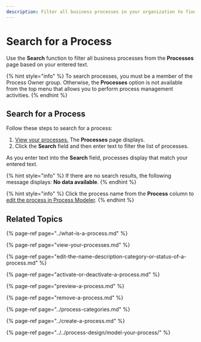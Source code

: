 ```yaml
---
description: Filter all business processes in your organization to find that one you need.
---
```


# Search for a Process

Use the **Search** function to filter all business processes from the **Processes** page based on your entered text.

{% hint style="info" %}
To search processes, you must be a member of the Process Owner group. Otherwise, the **Processes** option is not available from the top menu that allows you to perform process management activities.
{% endhint %}

## Search for a Process

Follow these steps to search for a process:

1. [View your processes.](./#view-your-processes) The **Processes** page displays.
2. Click the **Search** field and then enter text to filter the list of processes.

As you enter text into the **Search** field, processes display that match your entered text.

{% hint style="info" %}
If there are no search results, the following message displays: **No data available**.
{% endhint %}

{% hint style="info" %}
Click the process name from the **Process** column to [edit the process in Process Modeler](../../process-design/model-your-process/).
{% endhint %}

## Related Topics

{% page-ref page="../what-is-a-process.md" %}

{% page-ref page="view-your-processes.md" %}

{% page-ref page="edit-the-name-description-category-or-status-of-a-process.md" %}

{% page-ref page="activate-or-deactivate-a-process.md" %}

{% page-ref page="preview-a-process.md" %}

{% page-ref page="remove-a-process.md" %}

{% page-ref page="../process-categories.md" %}

{% page-ref page="../create-a-process.md" %}

{% page-ref page="../../process-design/model-your-process/" %}

